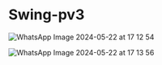 # Swing-pv3
![WhatsApp Image 2024-05-22 at 17 12 54](https://github.com/Kazuya-01/Swing-pv3/assets/118815752/dafe0704-e96d-48fc-861e-5df1102b7ea5)

![WhatsApp Image 2024-05-22 at 17 13 56](https://github.com/Kazuya-01/Swing-pv3/assets/118815752/06ed321c-214e-483d-8647-292a38dbd611)

